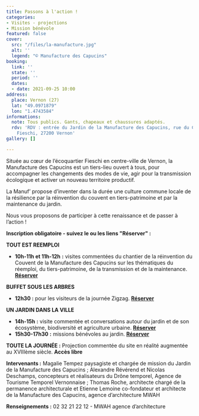```yaml
---
title: Passons à l'action !
categories:
- Visites - projections
- Mission bénévole
featured: false
cover:
  src: "/files/la-manufacture.jpg"
  alt: ''
  legend: "© Manufacture des Capucins"
booking:
  link: ''
  state: ''
  period: ''
  dates:
  - date: 2021-09-25 10:00
address:
  place: Vernon (27)
  lat: "49.0971879"
  lon: "1.4743584"
informations:
  note: Tous publics. Gants, chapeaux et chaussures adaptés.
  rdv: 'RDV : entrée du Jardin de la Manufacture des Capucins, rue du Colonel Théodore
    Fieschi, 27200 Vernon'
gallery: []

---
```

Située au cœur de l’écoquartier Fieschi en centre-ville de Vernon, la Manufacture des Capucins est un tiers-lieu ouvert à tous, pour accompagner les changements des modes de vie, agir pour la transmission écologique et activer un nouveau territoire productif.

La Manuf’ propose d’inventer dans la durée une culture commune locale de la résilience par la réinvention du couvent en tiers-patrimoine et par la maintenance du jardin.

Nous vous proposons de participer à cette renaissance et de passer à l’action !

**Inscription obligatoire - suivez le ou les liens "Réserver" :**

**TOUT EST REEMPLOI**

* **10h-11h et 11h-12h** **:** visites commentées du chantier de la réinvention du Couvent de la Manufacture des Capucins sur les thématiques du réemploi, du tiers-patrimoine, de la transmission et de la maintenance. [**Réserver**](https://www.weezevent.com/visite-commentee-du-chantier-de-la-manufacture-des-capucins)

**BUFFET SOUS LES ARBRES** 

* **12h30 :** pour les visiteurs de la journée Zigzag. [**Réserver**](https://www.weezevent.com/buffet-sous-les-arbres-pour-les-visiteurs-de-la-journee-zigzag)

**UN JARDIN DANS LA VILLE**

* **14h-15h** **:** visite commentée et conversations autour du jardin et de son écosystème, biodiversité et agriculture urbaine. [**Réserver**](https://www.weezevent.com/visite-guidee-du-jardin-de-la-manufacture)
* **15h30-17h30** **:** missions bénévoles au jardin. [**Réserver**](https://calendly.com/benevolat/jardin?month=2021-09)

**TOUTE LA JOURNÉE :** Projection commentée du site en réalité augmentée au XVIIIème siècle. **Accès libre**

**Intervenants :** Magalie Tempez paysagiste et chargée de mission du Jardin de la Manufacture des Capucins ; Alexandre Révérend et Nicolas Deschamps, concepteurs et réalisateurs du Drône temporel, Agence de Tourisme Temporel Vernonnaise ; Thomas Roche, architecte chargé de la permanence architecturale et Etienne Lemoine co-fondateur et architecte de la Manufacture des Capucins, agence d’architecture MWAH

**Renseignements :** 02 32 21 22 12 - MWAH agence d’architecture
